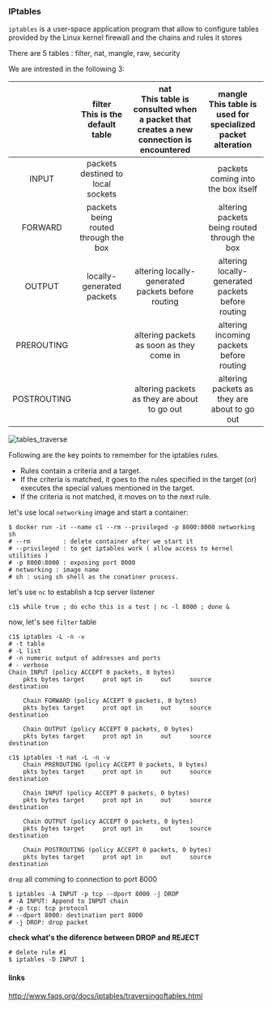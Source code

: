 ### IPtables
`iptables` is a user-space application program that allow to configure tables provided by the Linux kernel firewall and the chains and rules it stores

There are 5 tables : filter, nat, mangle, raw, security

We are intrested in the following 3: 

|             |   filter <br> This is the default table   | nat <br> This table is consulted when a packet that creates a new connection is encountered | mangle <br> This table is used for specialized packet alteration |
|:-----------:|:------------------------------------:|:---------------------------------------------------------------------------------------:|:-----------------------------------------------------------:|
|    INPUT    |   packets destined to local sockets  |                                                                                         |              packets coming into the box itself             |
|   FORWARD   | packets being routed through the box |                                                                                         |        altering packets being routed through the box        |
|    OUTPUT   |       locally-generated packets      |                    altering locally-generated packets before routing                    |      altering locally-generated packets before routing      |
|  PREROUTING |                                      |                         altering packets as soon as they come in                        |           altering incoming packets before routing          |
| POSTROUTING |                                      |                       altering packets as they are about to go out                      |         altering packets as they are about to go out        |

![tables_traverse](https://docs.google.com/drawings/d/1c_U85mqDztLmU3C7ArY4uMh2mRBE5f3XKuIczvTO1_s/pub?w=911&h=308)

Following are the key points to remember for the iptables rules.

* Rules contain a criteria and a target.
* If the criteria is matched, it goes to the rules specified in the target (or) executes the special values mentioned in the target.
* If the criteria is not matched, it moves on to the next rule.


let's use local `networking` image and start a container: 

~~~
$ docker run -it --name c1 --rm --privileged -p 8000:8000 networking sh
# --rm         : delete container after we start it
# --privileged : to get iptables work ( allow access to kernel utilities )
# -p 8000:8000 : exposing port 8000 
# networking : image name
# sh : using sh shell as the conatiner process.
~~~

let's use `nc` to establish a tcp server listener
~~~
c1$ while true ; do echo this is a test | nc -l 8000 ; done &
~~~

now, let's see `filter` table
~~~
c1$ iptables -L -n -v
# -t table
# -L list 
# -n numeric output of addresses and ports
# - verbose
Chain INPUT (policy ACCEPT 0 packets, 0 bytes)
    pkts bytes target     prot opt in     out     source               destination

    Chain FORWARD (policy ACCEPT 0 packets, 0 bytes)
    pkts bytes target     prot opt in     out     source               destination

    Chain OUTPUT (policy ACCEPT 0 packets, 0 bytes)
    pkts bytes target     prot opt in     out     source               destination

c1$ iptables -t nat -L -n -v
    Chain PREROUTING (policy ACCEPT 0 packets, 0 bytes)
    pkts bytes target     prot opt in     out     source               destination

    Chain INPUT (policy ACCEPT 0 packets, 0 bytes)
    pkts bytes target     prot opt in     out     source               destination

    Chain OUTPUT (policy ACCEPT 0 packets, 0 bytes)
    pkts bytes target     prot opt in     out     source               destination

    Chain POSTROUTING (policy ACCEPT 0 packets, 0 bytes)
    pkts bytes target     prot opt in     out     source               destination
~~~

`drop` all comming to connection to port 8000
~~~
$ iptables -A INPUT -p tcp --dport 8000 -j DROP
# -A INPUT: Append to INPUT chain
# -p tcp: tcp protocol
# --dport 8000: destination port 8000
# -j DROP: drop packet
~~~

**check what's the diference between DROP and REJECT**

~~~
# delete rule #1
$ iptables -D INPUT 1
~~~

#### links 
http://www.faqs.org/docs/iptables/traversingoftables.html